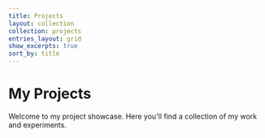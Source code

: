 ```yaml
---
title: Projects
layout: collection
collection: projects
entries_layout: grid
show_excerpts: true
sort_by: title
---
```



# My Projects

Welcome to my project showcase. Here you'll find a collection of my work and experiments.